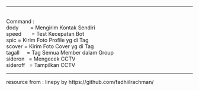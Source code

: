 <hr><br>
Command : <br> 
dody        = Mengirim Kontak Sendiri <br>
speed       = Test Kecepatan Bot <br>
spic <tag>  = Kirim Foto Profile yg di Tag <br>
scover <tag>= Kirim Foto Cover yg di Tag <br>
tagall      = Tag Semua Member dalam Group <br>
sideron     = Mengecek CCTV <br>
sideroff    = Tampilkan CCTV <br>
<hr>
resource from : linepy by https://github.com/fadhiilrachman/
